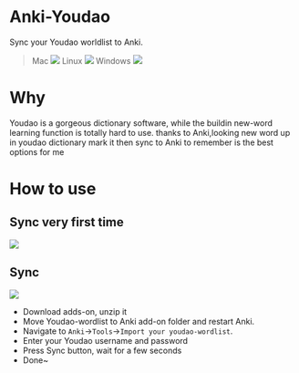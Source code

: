 # Anki-Youdao
Sync your Youdao worldlist to Anki.
> Mac ![](https://raw.githubusercontent.com/megachweng/Anki-Youdao/documentations/mac.png)
> Linux ![](https://raw.githubusercontent.com/megachweng/Anki-Youdao/documentations/linux.png) 
> Windows ![](https://raw.githubusercontent.com/megachweng/Anki-Youdao/documentations/windows.png)

# Why
Youdao is a gorgeous dictionary software, while the buildin new-word learning function is totally hard to use.
thanks to Anki,looking new word up in youdao dictionary mark it then sync to Anki to remember is the best options for me

# How to use
## Sync very first time
![](https://raw.githubusercontent.com/megachweng/Anki-Youdao/documentations/howtouse.gif)

## Sync
![](https://raw.githubusercontent.com/megachweng/Anki-Youdao/documentations/sync.gif)

* Download adds-on, unzip it
* Move Youdao-wordlist to Anki add-on folder and restart Anki.
* Navigate to ```Anki```->```Tools```->```Import your youdao-wordlist```.
* Enter your Youdao username and password
* Press Sync button, wait for a few seconds
* Done~  

